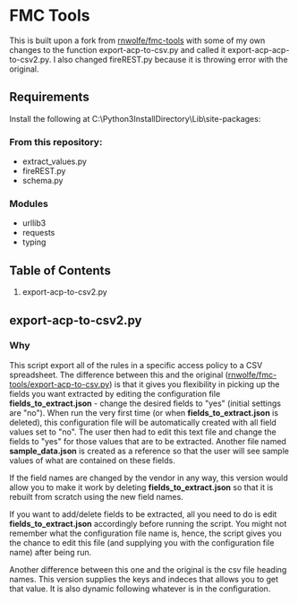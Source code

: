 # FMC Tools
This is built upon a fork from [rnwolfe/fmc-tools](https://github.com/rnwolfe/fmc-tools) with some of my own changes to the function export-acp-to-csv.py and called it export-acp-acp-to-csv2.py. I also changed fireREST.py because it is throwing error with the original.

## Requirements
Install the following at C:\Python3InstallDirectory\Lib\site-packages:

### From this repository:
- extract_values.py
- fireREST.py
- schema.py

### Modules
- urllib3
- requests
- typing

## Table of Contents
1. export-acp-to-csv2.py

## export-acp-to-csv2.py
### Why
This script export all of the rules in a specific access policy to a CSV spreadsheet. 
The difference between this and the original ([rnwolfe/fmc-tools/export-acp-to-csv.py](https://github.com/rnwolfe/fmc-tools/blob/master/export-acp-to-csv.py)) is that it gives you flexibility in picking up the fields you want extracted by editing the configuration file **fields_to_extract.json** - change the desired fields to "yes" (initial settings are "no"). When run the very first time (or when **fields_to_extract.json** is deleted), this configuration file will be automatically created with all field values set to "no". The user then had to edit this text file and change the fields to "yes" for those values that are to be extracted. Another file named **sample_data.json** is created as a reference so that the user will see sample values of what are contained on these fields.

If the field names are changed by the vendor in any way, this version would allow you to make it work by deleting **fields_to_extract.json** so that it is rebuilt from scratch using the new field names.

If you want to add/delete fields to be extracted, all you need to do is edit **fields_to_extract.json** accordingly before running the script. You might not remember what the configuration file name is, hence, the script gives you the chance to edit this file (and supplying you with the configuration file name) after being run.

Another difference between this one and the original is the csv file heading names. This version supplies the keys and indeces that allows you to get that value. It is also dynamic following whatever is in the configuration.

